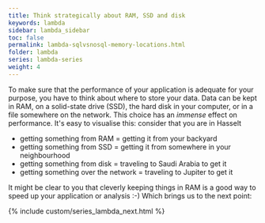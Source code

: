 ```yaml
---
title: Think strategically about RAM, SSD and disk
keywords: lambda
sidebar: lambda_sidebar
toc: false
permalink: lambda-sqlvsnosql-memory-locations.html
folder: lambda
series: lambda-series
weight: 4
---
```


To make sure that the performance of your application is adequate for your purpose, you have to think about where to store your data. Data can be kept in RAM, on a solid-state drive (SSD), the hard disk in your computer, or in a file somewhere on the network. This choice has an _immense_ effect on performance. It's easy to visualise this: consider that you are in Hasselt
- getting something from RAM = getting it from your backyard
- getting something from SSD = getting it from somewhere in your neighbourhood
- getting something from disk = traveling to Saudi Arabia to get it
- getting something over the network = traveling to Jupiter to get it

It might be clear to you that cleverly keeping things in RAM is a good way to speed up your application or analysis :-) Which brings us to the next point:

{% include custom/series_lambda_next.html %}
